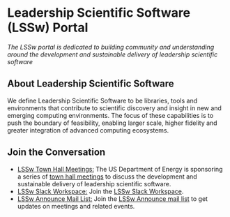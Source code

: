 # Leadership Scientific Software (LSSw) Portal

*The LSSw portal is dedicated to building community and understanding around the development and sustainable delivery of leadership scientific software*

## About Leadership Scientific Software
We define Leadership Scientific Software to be libraries, tools and environments that contribute to scientific discovery and insight in new and emerging computing environments. The focus of these capabilities is to push the boundary of feasibility, enabling larger scale, higher fidelity and greater integration of advanced computing ecosystems.

## Join the Conversation

- [LSSw Town Hall Meetings:](LSSwTownHalls.md)  The US Department of Energy is sponsoring a series of [town hall meetings](LSSwTownHalls.md) to discuss the development and sustainable delivery of leadership scientific software.
- [LSSw Slack Workspace:](https://join.slack.com/t/lsswworkspace/shared_invite/zt-v1idgwld-9tp8DvSJzj2vP3NmDbyjdw) Join the [LSSw Slack Workspace](https://join.slack.com/t/lsswworkspace/shared_invite/zt-v1idgwld-9tp8DvSJzj2vP3NmDbyjdw).
- [LSSw Announce Mail List:](http://lssw.io/mailman/listinfo/announce_lssw.io) Join the [LSSw Announce mail list](http://lssw.io/mailman/listinfo/announce_lssw.io) to get updates on meetings and related events.
